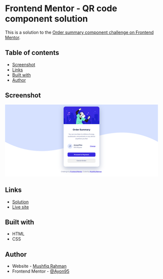 # Frontend Mentor - QR code component solution

This is a solution to the [Order summary component challenge on Frontend Mentor](https://www.frontendmentor.io/challenges/order-summary-component-QlPmajDUj).

## Table of contents

- [Screenshot](#screenshot)
- [Links](#links)
- [Built with](#built-with)
- [Author](#author)

## Screenshot

![](./screenshot.png)

## Links

- [Solution](https://www.frontendmentor.io/solutions/order-summary-component-using-semantic-html-and-css-NHQQlS6es)
- [Live site](https://fm-challenge-order-summary-component.netlify.app/)

## Built with

- HTML
- CSS

## Author

- Website - [Mushfiq Rahman](https://mushfiq-rahman.netlify.app)
- Frontend Mentor - [@Ayon95](https://www.frontendmentor.io/profile/Ayon95)

